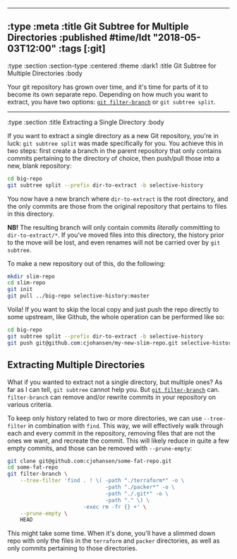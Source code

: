 --------------------------------------------------------------------------------
:type :meta
:title Git Subtree for Multiple Directories
:published #time/ldt "2018-05-03T12:00"
:tags [:git]
--------------------------------------------------------------------------------
:type :section
:section-type :centered
:theme :dark1
:title Git Subtree for Multiple Directories
:body

Your git repository has grown over time, and it's time for parts of it to become
its own separate repo. Depending on how much you want to extract, you have two
options: [`git filter-branch`](https://git-scm.com/docs/git-filter-branch) or
`git subtree split`.

--------------------------------------------------------------------------------
:type :section
:title Extracting a Single Directory
:body

If you want to extract a single directory as a new Git repository, you're in
luck: `git subtree split` was made specifically for you. You achieve this in two
steps: first create a branch in the parent repository that only contains commits
pertaining to the directory of choice, then push/pull those into a new, blank
repository:

```sh
cd big-repo
git subtree split --prefix dir-to-extract -b selective-history
```

You now have a new branch where `dir-to-extract` is the root directory, and the
only commits are those from the original repository that pertains to files in
this directory.

**NB!** The resulting branch will only contain commits _literally_ committing to
`dir-to-extract/*`. If you've moved files into this directory, the history prior
to the move will be lost, and even renames will not be carried over by
`git subtree`.

To make a new repository out of this, do the following:

```sh
mkdir slim-repo
cd slim-repo
git init
git pull ../big-repo selective-history:master
```

Voila! If you want to skip the local copy and just push the repo directly to
some upstream, like Github, the whole operation can be performed like so:

```sh
cd big-repo
git subtree split --prefix dir-to-extract -b selective-history
git push git@github.com:cjohansen/my-new-slim-repo.git selective-history:master
```

## Extracting Multiple Directories

What if you wanted to extract not a single directory, but multiple ones? As far
as I can tell, `git subtree` cannot help you. But
[`git filter-branch`](https://git-scm.com/docs/git-filter-branch) can.
`filter-branch` can remove and/or rewrite commits in your repository on various
criteria.

To keep only history related to two or more directories, we can use
`--tree-filter` in combination with `find`. This way, we will effectively walk
through each and every commit in the repository, removing files that are not the
ones we want, and recreate the commit. This will likely reduce in quite a few
empty commits, and those can be removed with `--prune-empty`:

```sh
git clone git@github.com:cjohansen/some-fat-repo.git
cd some-fat-repo
git filter-branch \
    --tree-filter 'find . ! \( -path "./terraform*" -o \
                               -path "./packer*" -o \
                               -path "./.git*" -o \
                               -path "." \) \
                        -exec rm -fr {} +' \
    --prune-empty \
    HEAD
```

This might take some time. When it's done, you'll have a slimmed down repo with
only the files in the `terraform` and `packer` directories, as well as only
commits pertaining to those directories.
